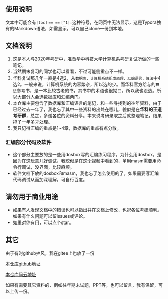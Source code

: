 ## 使用说明

文本中可能会有`[toc]`  `== ==`   `[^1]:`这种符号，在网页中无法显示，这是Typora独有的Markdown语法，如需显示，可以自己clone一份到本地。

## 文档说明

1. 这是本人与2020年考研中，准备华中科技大学计算机系考研复试所做的一些笔记。
2. 当然期末复习的同学也可以看看，不过可能侧重点不一样。
3. 华科复试那几年一直是4选2，从`数据库，计算机系统组成原理，汇编语言，算法`中4选2。一般来说，计算机系统的内容繁杂，所以选的少。而华科官方给与的`算法`参考书，是一本比较古老的书，其书中的术语也很拗口，所以我也没选。所以大部分人会选数据库和汇编两门。
4. 本仓库主要包含了数据库和汇编语言的笔记，和一些寻找到的往年资料，由于已经过去一年了，我也忘了其中一些资料的出处在哪儿，貌似是在**华科的王道考研群**，总之，多谢各位的资料分享。本来说考研录取之后就整理笔记，结果拖了一年多才处理。
5. 我只记得汇编的重点是1~4章，数据库的重点有点分散。

### 汇编部分代码及软件

- 这个部分主要放的是一些用dosbox写的汇编练习程序。为什么用dosbox，是因为在这玩意儿好调试，我貌似是在[这个视频](https://www.bilibili.com/video/BV1Nt411V7fa)中看到的，单用masm需要用命令行调试，没界面，比较麻烦。
- 软件文档下放的dosbox和masm，我也忘了怎么使用的了。如果需要写汇编代码调试从而加深理解，可自行百度。

## 请勿用于商业用途

- 如果有人发现文档中的错误也可以指出并在文档上修改，也祝各位考研顺利。如果有什么问题可以留issues或评论。
- 如果对你有用，可以点个star。

## 其它

由于有时github抽风，我在gitee上也放了一份

[本仓库github地址](https://github.com/Jolsonz/hust_kaoyan)

[本仓库码云地址](https://gitee.com/Jolsonz/hust_kaoyan)

如果有需要其它资料的，例如往年期末试题，PPT等，也可以留言，我有保留，可以上传一份。

